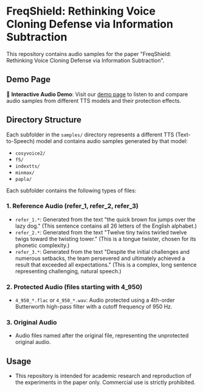 
# FreqShield: Rethinking Voice Cloning Defense via Information Subtraction

This repository contains audio samples for the paper "FreqShield: Rethinking Voice Cloning Defense via Information Subtraction".

## Demo Page

🎵 **Interactive Audio Demo**: Visit our [demo page](https://zh-sgv.github.io/FreqShield/) to listen to and compare audio samples from different TTS models and their protection effects.

## Directory Structure

Each subfolder in the `samples/` directory represents a different TTS (Text-to-Speech) model and contains audio samples generated by that model:

- `cosyvoice2/`
- `f5/`
- `indextts/`
- `minmax/`
- `papla/`

Each subfolder contains the following types of files:


### 1. Reference Audio (refer_1, refer_2, refer_3)
- `refer_1.*`: Generated from the text "the quick brown fox jumps over the lazy dog." (This sentence contains all 26 letters of the English alphabet.)
- `refer_2.*`: Generated from the text "Twelve tiny twins twirled twelve twigs toward the twisting tower." (This is a tongue twister, chosen for its phonetic complexity.)
- `refer_3.*`: Generated from the text "Despite the initial challenges and numerous setbacks, the team persevered and ultimately achieved a result that exceeded all expectations." (This is a complex, long sentence representing challenging, natural speech.)

### 2. Protected Audio (files starting with 4_950)
- `4_950_*.flac` or `4_950_*.wav`: Audio protected using a 4th-order Butterworth high-pass filter with a cutoff frequency of 950 Hz.

### 3. Original Audio
- Audio files named after the original file, representing the unprotected original audio.

## Usage

- This repository is intended for academic research and reproduction of the experiments in the paper only. Commercial use is strictly prohibited.

